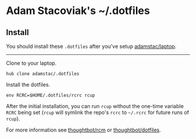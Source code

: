 # Adam Stacoviak's ~/.dotfiles

## Install

You should install these `.dotfiles` after you've setup [adamstac/laptop](https://github.com/adamstac/laptop).

---

Clone to your laptop.

    hub clone adamstac/.dotfiles

Install the dotfiles.

    env RCRC=$HOME/.dotfiles/rcrc rcup

After the initial installation, you can run `rcup` without the one-time variable `RCRC` being set (`rcup` will symlink the repo's `rcrc` to `~/.rcrc` for future runs of `rcup`).

For more information see [thoughtbot/rcm](https://github.com/thoughtbot/rcm) or [thoughtbot/dotfiles](https://github.com/thoughtbot/dotfiles).